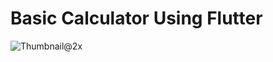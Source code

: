# Basic Calculator Using Flutter

![Thumbnail@2x](https://user-images.githubusercontent.com/42151354/123229194-b09aab80-d4f3-11eb-8eae-e00792b7d1df.png)
